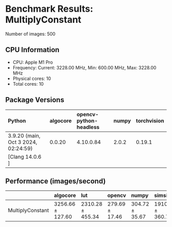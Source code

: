 # Benchmark Results: MultiplyConstant

Number of images: 500

## CPU Information

- CPU: Apple M1 Pro
- Frequency: Current: 3228.00 MHz, Min: 600.00 MHz, Max: 3228.00 MHz
- Physical cores: 10
- Total cores: 10

## Package Versions

| Python                                | algocore   | opencv-python-headless   | numpy   | torchvision   |
|:--------------------------------------|:-----------|:-------------------------|:--------|:--------------|
| 3.9.20 (main, Oct  3 2024, 02:24:59)  | 0.0.20     | 4.10.0.84                | 2.0.2   | 0.19.1        |
| [Clang 14.0.6 ]                       |            |                          |         |               |

## Performance (images/second)

|                  | algocore         | lut              | opencv         | numpy          | simsimd          |
|:-----------------|:-----------------|:-----------------|:---------------|:---------------|:-----------------|
| MultiplyConstant | 3256.66 ± 127.60 | 2310.28 ± 455.34 | 279.69 ± 17.46 | 304.72 ± 35.67 | 1910.23 ± 360.77 |
